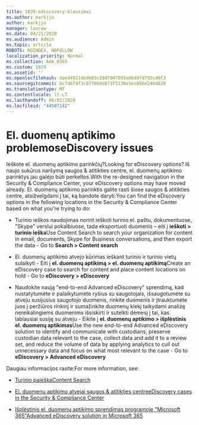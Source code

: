 ```yaml
---
title: 1829-ediscovery-klausimai
ms.author: markjjo
author: markjjo
manager: lauraw
ms.date: 04/21/2020
ms.audience: Admin
ms.topic: article
ROBOTS: NOINDEX, NOFOLLOW
localization_priority: Normal
ms.collection: Adm_O365
ms.custom: 1829
ms.assetid: ''
ms.openlocfilehash: daed49214bd683c28d7947095ed6d4fd792cd0f3
ms.sourcegitcommit: bc7d6f4f3c9f7060d073f5130e1ec856e248d020
ms.translationtype: MT
ms.contentlocale: lt-LT
ms.lasthandoff: 06/02/2020
ms.locfileid: "44507142"
---
```

# <a name="ediscovery-issues"></a><span data-ttu-id="07870-102">El. duomenų aptikimo problemos</span><span class="sxs-lookup"><span data-stu-id="07870-102">eDiscovery issues</span></span>

<span data-ttu-id="07870-103">Ieškote el. duomenų aptikimo parinkčių?</span><span class="sxs-lookup"><span data-stu-id="07870-103">Looking for eDiscovery options?</span></span> <span data-ttu-id="07870-104">Iš naujo sukūrus naršymą saugos & atitikties centre, el. duomenų aptikimo parinktys jau galėjo būti perkeltos.</span><span class="sxs-lookup"><span data-stu-id="07870-104">With the re-designed navigation in the Security & Compliance Center, your eDiscovery options may have moved already.</span></span>  <span data-ttu-id="07870-105">El. duomenų aptikimo parinktis galite rasti šiose saugos & atitikties centre, atsižvelgdami į tai, ką bandote daryti:</span><span class="sxs-lookup"><span data-stu-id="07870-105">You can find the eDiscovery options in the following locations in the Security & Compliance Center based on what you're trying to do:</span></span>

- <span data-ttu-id="07870-106">Turinio ieškos naudojimas norint ieškoti turinio el. paštu, dokumentuose, "Skype" verslui pokalbiuose, tada eksportuoti duomenis – eiti į **ieškoti > turinio ieška**</span><span class="sxs-lookup"><span data-stu-id="07870-106">Use Content Search to search your organization for content in email, documents, Skype for Business conversations, and then export the data - Go to **Search > Content search**</span></span>

- <span data-ttu-id="07870-107">El. duomenų aptikimo atvejo kūrimas ieškant turinio ir turinio vietų sulaikyti - Eiti į **el. duomenų aptikimą > el. duomenų aptikimą**</span><span class="sxs-lookup"><span data-stu-id="07870-107">Create an eDiscovery case to search for content and place content locations on hold - Go to **eDiscovery > eDiscovery**</span></span>

- <span data-ttu-id="07870-108">Naudokite naują "end-to-end Advanced eDiscovery" sprendimą, kad nustatytumėte ir palaikytumėte ryšius su saugotojais, išsaugotumėte su atveju susijusius saugotojo duomenis, rinkite duomenis ir įtrauktumėte juos į peržiūros rinkinį ir sumažinkite duomenų kiekį taikydami analizę nereikalingiems duomenims išsiskirti ir sutelkti dėmesį į tai, kas labiausiai susiję su atveju - Eikite į **el. duomenų aptikimo > išplėstinis el. duomenų aptikimas**</span><span class="sxs-lookup"><span data-stu-id="07870-108">Use the new end-to-end Advanced eDiscovery solution to identify and communicate with custodians, preserve custodian data relevant to the case, collect data and add it to a review set, and reduce the volume of data by applying analytics to cull out unnecessary data and focus on what most relevant to the case -  Go to **eDiscovery > Advanced eDiscovery**</span></span>

<span data-ttu-id="07870-109">Daugiau informacijos rasite:</span><span class="sxs-lookup"><span data-stu-id="07870-109">For more information, see:</span></span>

- [<span data-ttu-id="07870-110">Turinio paieška</span><span class="sxs-lookup"><span data-stu-id="07870-110">Content Search</span></span>](https://docs.microsoft.com/microsoft-365/compliance/content-search)

- [<span data-ttu-id="07870-111">El. duomenų aptikimo atvejai saugos & atitikties centre</span><span class="sxs-lookup"><span data-stu-id="07870-111">eDiscovery cases in the Security & Compliance Center</span></span>](https://docs.microsoft.com/microsoft-365/compliance/ediscovery-cases)

- [<span data-ttu-id="07870-112">Išplėstinis el. duomenų aptikimo sprendimas programoje "Microsoft 365"</span><span class="sxs-lookup"><span data-stu-id="07870-112">Advanced eDiscovery solution in Microsoft 365</span></span>](https://docs.microsoft.com/microsoft-365/compliance/overview-ediscovery-20)

